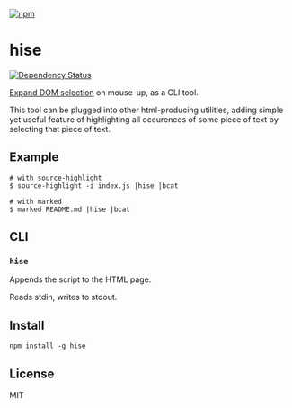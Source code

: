 [![npm](https://nodei.co/npm/hise.png)](https://nodei.co/npm/hise/)

# hise

[![Dependency Status][david-badge]][david]

[Expand DOM selection][expand-selection] on mouse-up, as a CLI tool.

[expand-selection]: https://github.com/eush77/expand-selection

This tool can be plugged into other html-producing utilities, adding simple yet useful feature of highlighting all occurences of some piece of text by selecting that piece of text.

[david]: https://david-dm.org/eush77/hise
[david-badge]: https://david-dm.org/eush77/hise.png

## Example

```
# with source-highlight
$ source-highlight -i index.js |hise |bcat

# with marked
$ marked README.md |hise |bcat
```

## CLI

### `hise`

Appends the script to the HTML page.

Reads stdin, writes to stdout.

## Install

```
npm install -g hise
```

## License

MIT
